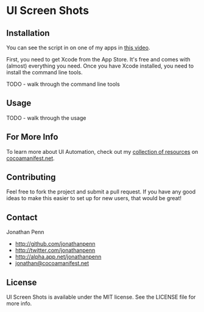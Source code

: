 UI Screen Shots
===============

## Installation

You can see the script in on one of my apps in [this video][readmorevid].

  [readmorevid]: http://nl1551.s3.amazonaws.com/cocoamanifest.net/2012/readmore-screenshots.mov

First, you need to get Xcode from the App Store. It's free and comes with (almost) everything you need. Once you have Xcode installed, you need to install the command line tools.

TODO - walk through the command line tools

## Usage

TODO - walk through the usage

## For More Info

To learn more about UI Automation, check out my [collection of resources][automation] on [cocoamanifest.net](http://cocoamanifest.net).

  [automation]: http://cocoamanifest.net/features/#ui_automation

## Contributing

Feel free to fork the project and submit a pull request. If you have any good ideas to make this easier to set up for new users, that would be great!

## Contact

Jonathan Penn

- http://github.com/jonathanpenn
- http://twitter.com/jonathanpenn
- http://alpha.app.net/jonathanpenn
- jonathan@cocoamanifest.net

## License

UI Screen Shots is available under the MIT license. See the LICENSE file for more info.
